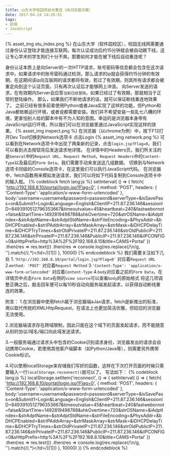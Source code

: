 ```yaml
---
title: 山东大学校园网自动重连（纯浏览器方案）
date: 2017-04-24 14:26:51
tags:
- 前端
- JavaScript
---
```

{% asset_img stu_index.png %}
在山东大学（软件园校区），校园无线网需要通过身份认证登陆才能连接互联网。每次认证成功后约15分钟就会被自动踢下线，这让专心学术的学生狗们十分不爽。那要如何才能在被下线后自动重连呢？
<!--more-->
身份认证本质上是向Server的一次HTTP请求，账号密码等信息都会包含在这次请求中。如果请求中的账号密码通过检测，那么请求的ip就会获得约15分钟的有效期，在这期间该ip向互联网的请求都将有效，若过了有效期，则其所有请求都会被重定向到这个认证页面，只有再次认证后才能够网上冲浪。
向Server发送的请求，在有效期内Server会应答`当前已经登陆`，如果已经过了有效期，那就相当于正常的登陆操作。
那么，如果我们不断地请求的话，就可以保证断线重连地效果了。
之前已经有很多前辈使用Python或者Java实现了这样的功能，但Python和Java都依赖运行环境，或者说都需要安装。我们并不希望安装一些乱七八糟的环境，更害怕别人给的脚本中有不为人知的意图。幸运的是浏览器本身带有JavaScript运行环境，所以我们可以在浏览器里通过JavaScript实现这样的效果。
{% asset_img inspect.png %}
在浏览器（以chrome为例）中，按下F12打开Dev Tool切换到Network选项卡
点击Login
{% asset_img network.png %}
可以看到在Network选项卡中出现了两条新的记录，点击`login.jsp?Flag=0`，我们可以看到点击按钮背后发送请求地详情。
在详情中的Headers页，我们所关注的是`General`中的`Request URL`、`Request Method`，`Request Headers`中的`Content-Type`以及最后的`Form Data`。我们需要手动来发送这几组数据。
切换到与Network选项卡同级的Console选项卡，在这里我们可以执行JavaScript代码。
在浏览器中，fetch函数用来模拟发送请求，我们可以将如下代码复制到Console选项卡中的输入框。
{% codeblock fetch lang:js %}
setInterval( () => {
    fetch(
        'http://192.168.8.10/portal/login.jsp?Flag=0', {
            method: 'POST',
            headers: {
                'Content-Type': 'application/x-www-form-urlencoded'
            },
            body:'username=username&password=password&serverType=&isSavePass=on&Submit1=Login&Language=English&ClientIP=211.87.236.146&sessionID=8493910512796353667&timeoutvalue=45&heartbeat=240&fastwebornot=false&StartTime=1492819498788&shkOvertime=720&strOSName=&iAdptIndex=&strAdptName=&strAdptStdName=&strFileEncoding=&PhysAddr=&bDHCPEnabled=&strIPAddrArray=&strMaskArray=&strMask=&iDHCPDelayTime=&iDHCPTryTimes=&strOldPrivateIP=211.87.236.146&strOldPublicIP=211.87.236.146&strPrivateIP=211.87.236.146&PublicIP=211.87.236.146&iIPCONFIG=0&sHttpPrefix=http%3A%2F%2F192.168.8.10&title=CAMS+Portal'
        })
            .then(res => res.text())
            .then(res => console.log(res.replace(/\n/g, '').match(/<td class="tWhite">(.*)<\/td>/)[1]))
}, 10000)
{% endcodeblock %}
我们需要关注如下几处
1.`'http://192.168.8.10/portal/login.jsp?Flag=0'` 对应着`Request URL`
2.`method: 'POST'` 对应着`Request Method`
3.`'Content-Type': 'application/x-www-form-urlencoded'` 对应着`Content-Type`
4.`body`对应着之前的`Form Data`，在详情页中点击`Form Data`右侧的`view source`可以查看`body`的原始格式
将这几项调整正确之后，敲击回车便可以每10秒自动向服务端发起请求，以获得自动断线重连的效果。

附言：
1.在浏览器中使用fetch属于浏览器端aJax请求，fetch是新推出的标准，用以取代传统的XMLHttpRequest，在语法上也更加简洁优雅，但较旧的浏览器无法使用。

2.浏览器端请求存在跨域限制，因此只能在这个域下的页面发起请求，而不能随意从别的协议/域名/端口向此域发送请求。

3.一般服务端通过请求头中包含的Cookie识别请求身份，浏览器发出的请求会自动携带Cookie，若使用其他客户端脚本（如Python/Java等），则需要另外携带Cookie标识。

4.可以使用localStorage来存储我们写好的函数，这样在下次打开页面的时候只需要输入一行`localStorage.reconnect()`就可以了。
写法如下：
{% codeblock lang:js %}
localStorage.setItem('reconnect', () => {
setInterval( () => {
    fetch(
        'http://192.168.8.10/portal/login.jsp?Flag=0', {
            method: 'POST',
            headers: {
                'Content-Type': 'application/x-www-form-urlencoded'
            },
            body:'username=username&password=password&serverType=&isSavePass=on&Submit1=Login&Language=English&ClientIP=211.87.236.146&sessionID=8493910512796353667&timeoutvalue=45&heartbeat=240&fastwebornot=false&StartTime=1492819498788&shkOvertime=720&strOSName=&iAdptIndex=&strAdptName=&strAdptStdName=&strFileEncoding=&PhysAddr=&bDHCPEnabled=&strIPAddrArray=&strMaskArray=&strMask=&iDHCPDelayTime=&iDHCPTryTimes=&strOldPrivateIP=211.87.236.146&strOldPublicIP=211.87.236.146&strPrivateIP=211.87.236.146&PublicIP=211.87.236.146&iIPCONFIG=0&sHttpPrefix=http%3A%2F%2F192.168.8.10&title=CAMS+Portal'
        })
            .then(res => res.text())
            .then(res => console.log(res.replace(/\n/g, '').match(/<td class="tWhite">(.*)<\/td>/)[1]))
}, 10000)
})
{% endcodeblock %}